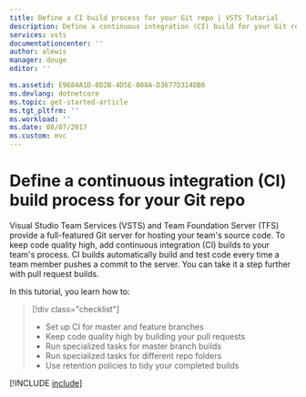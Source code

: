 ```yaml
---
title: Define a CI build process for your Git repo | VSTS Tutorial
description: Define a continuous integration (CI) build for your Git repo using Visual Studio Team Services
services: vsts
documentationcenter: ''
author: alewis
manager: douge
editor: ''

ms.assetid: E9684A1D-8D2B-4D5E-808A-D3677D314DB6
ms.devlang: dotnetcore
ms.topic: get-started-article
ms.tgt_pltfrm: ''
ms.workload: ''
ms.date: 08/07/2017
ms.custom: mvc
---
```


# Define a continuous integration (CI) build process for your Git repo

Visual Studio Team Services (VSTS) and Team Foundation Server (TFS) provide a full-featured Git server for hosting your team's source code. To keep code quality high, add continuous integration (CI) builds to your team's process. CI builds automatically build and test code every time a team member pushes a commit to the server. You can take it a step further with pull request builds.

In this tutorial, you learn how to:

> [!div class="checklist"]
> * Set up CI for master and feature branches
> * Keep code quality high by building your pull requests
> * Run specialized tasks for master branch builds
> * Run specialized tasks for different repo folders
> * Use retention policies to tidy your completed builds

[!INCLUDE [include](_shared/build-prerequisites.md)]